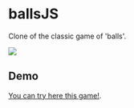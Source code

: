 # ballsJS
Clone of the classic game of 'balls'.

![](http://projects.tiptopdesign.pl/ballsjs/main.png)

## Demo
[You can try here this game!](http://migace.github.io/ballsJS/).
